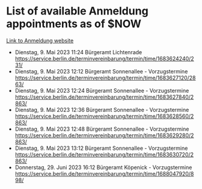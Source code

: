 # List of available Anmeldung appointments as of $NOW
[Link to Anmeldung website](https://service.berlin.de/terminvereinbarung/termin/tag.php?termin=1&anliegen[]=120686&dienstleisterlist=122210,122217,327316,122219,327312,122227,327314,122231,327346,122243,327348,122254,122252,329742,122260,329745,122262,329748,122271,327278,122273,327274,122277,327276,330436,122280,327294,122282,327290,122284,327292,122291,327270,122285,327266,122286,327264,122296,327268,150230,329760,122297,327286,122294,327284,122312,329763,122314,329775,122304,327330,122311,327334,122309,327332,317869,122281,327352,122279,329772,122283,122276,327324,122274,327326,122267,329766,122246,327318,122251,327320,122257,327322,122208,327298,122226,327300&herkunft=http%3A%2F%2Fservice.berlin.de%2Fdienstleistung%2F120686%2F)
- Dienstag, 9. Mai 2023 11:24 Bürgeramt Lichtenrade https://service.berlin.de/terminvereinbarung/termin/time/1683624240/231/
- Dienstag, 9. Mai 2023 12:12 Bürgeramt Sonnenallee - Vorzugstermine https://service.berlin.de/terminvereinbarung/termin/time/1683627120/2863/
- Dienstag, 9. Mai 2023 12:24 Bürgeramt Sonnenallee - Vorzugstermine https://service.berlin.de/terminvereinbarung/termin/time/1683627840/2863/
- Dienstag, 9. Mai 2023 12:36 Bürgeramt Sonnenallee - Vorzugstermine https://service.berlin.de/terminvereinbarung/termin/time/1683628560/2863/
- Dienstag, 9. Mai 2023 12:48 Bürgeramt Sonnenallee - Vorzugstermine https://service.berlin.de/terminvereinbarung/termin/time/1683629280/2863/
- Dienstag, 9. Mai 2023 13:12 Bürgeramt Sonnenallee - Vorzugstermine https://service.berlin.de/terminvereinbarung/termin/time/1683630720/2863/
- Donnerstag, 29. Juni 2023 16:12 Bürgeramt Köpenick - Vorzugstermine https://service.berlin.de/terminvereinbarung/termin/time/1688047920/898/
